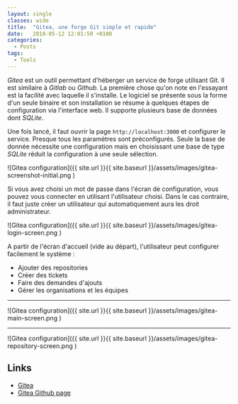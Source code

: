 ```yaml
---
layout: single
classes: wide
title:  "Gitea, une forge Git simple et rapide"
date:   2018-05-12 12:01:50 +0100
categories:
  - Posts
tags:
  - Tools
---
```


*Gitea* est un outil permettant d'héberger un service de forge utilisant Git.
Il est similaire à *Gitlab* ou *Github*. La première chose qu'on note en
l'essayant est la facilité avec laquelle il s'installe. Le logiciel se présente
sous la forme d'un seule binaire et son installation se résume à quelques
étapes de configuration via l'interface web. Il supporte plusieurs base de
données dont *SQLite*.

Une fois lancé, il faut ouvrir la page `http://localhost:3000` et configurer
le service. Presque tous les paramètres sont préconfigurés. Seule la base de
donnée nécessite une configuration mais en choisissant une base de type
*SQLite* réduit la configuration à une seule sélection.

![Gitea configuration]({{ site.url }}{{ site.baseurl }}/assets/images/gitea-screenshot-initial.png )


Si vous avez choisi un mot de passe dans l'écran de configuration, vous pouvez
vous connecter en utilisant l'utilisateur choisi. Dans le cas contraire, il
faut juste créer un utilisateur qui automatiquement aura les droit
administrateur.

![Gitea configuration]({{ site.url }}{{ site.baseurl }}/assets/images/gitea-login-screen.png )

A partir de l'écran d'accueil (vide au départ), l'utilisateur peut configurer
facilement le système :
- Ajouter des repositories
- Créer des tickets
- Faire des demandes d'ajouts
- Gérer les organisations et les équipes

---

![Gitea configuration]({{ site.url }}{{ site.baseurl }}/assets/images/gitea-main-screen.png )

---

![Gitea configuration]({{ site.url }}{{ site.baseurl }}/assets/images/gitea-repository-screen.png )

## Links
- [Gitea](https://gitea.io/)
- [Gitea Github page](https://github.com/go-gitea/gitea)
